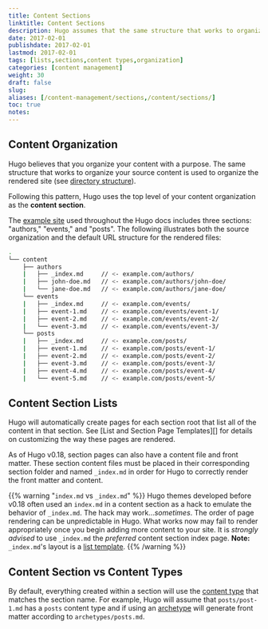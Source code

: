 ```yaml
---
title: Content Sections
linktitle: Content Sections
description: Hugo assumes that the same structure that works to organize your source content is used to organize the rendered site.
date: 2017-02-01
publishdate: 2017-02-01
lastmod: 2017-02-01
tags: [lists,sections,content types,organization]
categories: [content management]
weight: 30
draft: false
slug:
aliases: [/content-management/sections,/content/sections/]
toc: true
notes:
---
```


## Content Organization

Hugo believes that you organize your content with a purpose. The same structure that works to organize your source content is used to organize the rendered site (see [directory structure][]).

Following this pattern, Hugo uses the top level of your content organization as the **content section**.

The [example site][] used throughout the Hugo docs includes three sections: "authors," "events," and "posts". The following illustrates both the source organization and the default URL structure for the rendered files:

```bash
.
└── content
    ├── authors
    |   ├── _index.md     // <- example.com/authors/
    |   ├── john-doe.md   // <- example.com/authors/john-doe/
    |   └── jane-doe.md   // <- example.com/authors/jane-doe/
    └── events
    |   ├── _index.md     // <- example.com/events/
    |   ├── event-1.md    // <- example.com/events/event-1/
    |   ├── event-2.md    // <- example.com/events/event-2/
    |   └── event-3.md    // <- example.com/events/event-3/
    └── posts
    |   ├── _index.md     // <- example.com/posts/
    |   ├── event-1.md    // <- example.com/posts/event-1/
    |   ├── event-2.md    // <- example.com/posts/event-2/
    |   ├── event-3.md    // <- example.com/posts/event-3/
    |   ├── event-4.md    // <- example.com/posts/event-4/
    |   └── event-5.md    // <- example.com/posts/event-5/
```

## Content Section Lists

Hugo will automatically create pages for each section root that list all of the content in that section. See [List and Section Page Templates][] for details on customizing the way these pages are rendered.

As of Hugo v0.18, section pages can also have a content file and front matter. These section content files must be placed in their corresponding section folder and named `_index.md` in order for Hugo to correctly render the front matter and content.

{{% warning "`index.md` vs `_index.md`" %}}
Hugo themes developed before v0.18 often used an `index.md` in a content section as a hack to emulate the behavior of `_index.md`. The hack may work...*sometimes*. The order of page rendering can be unpredictable in Hugo. What works now may fail to render appropriately once you begin adding more content to your site. It is *strongly advised* to use `_index.md` the *preferred* content section index page. **Note:** `_index.md`'s layout is a [list template](/templates/list-and-section-templates/).
{{% /warning %}}

## Content Section vs Content Types

By default, everything created within a section will use the [content type][] that matches the section name. For example, Hugo will assume that `posts/post-1.md` has a `posts` content type and if using an [archetype][] will generate front matter according to `archetypes/posts.md`.

[archetype]: /content-management/archetypes/
[content type]: /content-management/content-types/
[example site]: /getting-started/
[directory structure]: /project-organization/directory-structure/


